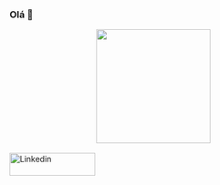 ### Olá 👋

<div align="center">
  <a href="https://github.com/YohranFerrari">
  <img height="200em" src="https://github-readme-stats.vercel.app/api?username=YohranFerrari&theme=blue-green"/>
</div>

  <div style="display: inline_block"><br>
    <a href="https://www.linkedin.com/in/yohran-ferrari-7138bb234/">
  <img align="center" alt="Linkedin" height="40" width="150" src="https://img.shields.io/badge/LinkedIn-0077B5?style=for-the-badge&logo=linkedin&logoColor=white"> 
      <a href="https://www.linkedin.com/in/yohran-ferrari-7138bb234/">
  </div>
  
 
  
    
    
    
    
